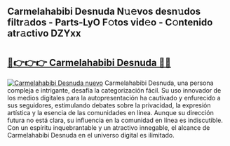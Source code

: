 ## Carmelahabibi Desnuda N𝚞𝚎vos desn𝚞dos filtr𝚊dos - Parts-LyO F𝚘tos vid𝚎o - C𝚘ntenido atr𝚊ctivo DZYxx

# <h2><a href="http://mb9vfk.tromn.icu/?c=Carmelahabibi+Desnuda">🔗👉👉👉 Carmelahabibi Desnuda 🔗🔗</a></h2>

[![Carmelahabibi Desnuda nuevo](https://i.imgur.com/pEAQMta.gif)](http://mb9vfk.tromn.icu/?c=Carmelahabibi+Desnuda)
Carmelahabibi Desnuda, una persona compleja e intrigante, desafía la categorización fácil. Su uso innovador de los medios digitales para la autopresentación ha cautivado y enfurecido a sus seguidores, estimulando debates sobre la privacidad, la expresión artística y la esencia de las comunidades en línea. Aunque su dirección futura no está clara, su influencia en la comunidad en línea es indiscutible. Con un espíritu inquebrantable y un atractivo innegable, el alcance de Carmelahabibi Desnuda en el universo digital es ilimitado.
